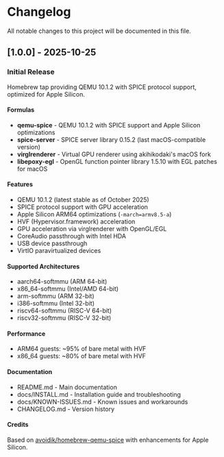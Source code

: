 # Changelog

All notable changes to this project will be documented in this file.

## [1.0.0] - 2025-10-25

### Initial Release

Homebrew tap providing QEMU 10.1.2 with SPICE protocol support, optimized for Apple Silicon.

#### Formulas

- **qemu-spice** - QEMU 10.1.2 with SPICE support and Apple Silicon optimizations
- **spice-server** - SPICE server library 0.15.2 (last macOS-compatible version)
- **virglrenderer** - Virtual GPU renderer using akihikodaki's macOS fork
- **libepoxy-egl** - OpenGL function pointer library 1.5.10 with EGL patches for macOS

#### Features

- QEMU 10.1.2 (latest stable as of October 2025)
- SPICE protocol support with GPU acceleration
- Apple Silicon ARM64 optimizations (`-march=armv8.5-a`)
- HVF (Hypervisor.framework) acceleration
- GPU acceleration via virglrenderer with OpenGL/EGL
- CoreAudio passthrough with Intel HDA
- USB device passthrough
- VirtIO paravirtualized devices

#### Supported Architectures

- aarch64-softmmu (ARM 64-bit)
- x86_64-softmmu (Intel/AMD 64-bit)
- arm-softmmu (ARM 32-bit)
- i386-softmmu (Intel 32-bit)
- riscv64-softmmu (RISC-V 64-bit)
- riscv32-softmmu (RISC-V 32-bit)

#### Performance

- ARM64 guests: ~95% of bare metal with HVF
- x86_64 guests: ~80% of bare metal with HVF

#### Documentation

- README.md - Main documentation
- docs/INSTALL.md - Installation guide and troubleshooting
- docs/KNOWN-ISSUES.md - Known issues and workarounds
- CHANGELOG.md - Version history

#### Credits

Based on [avoidik/homebrew-qemu-spice](https://github.com/avoidik/homebrew-qemu-spice) with enhancements for Apple Silicon.
